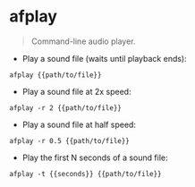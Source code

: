 # afplay

> Command-line audio player.

- Play a sound file (waits until playback ends):

`afplay {{path/to/file}}`

- Play a sound file at 2x speed:

`afplay -r 2 {{path/to/file}}`

- Play a sound file at half speed:

`afplay -r 0.5 {{path/to/file}}`

- Play the first N seconds of a sound file:

`afplay -t {{seconds}} {{path/to/file}}`
